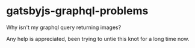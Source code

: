 # gatsbyjs-graphql-problems

Why isn't my graphql query returning images?

Any help is appreciated, been trying to untie this knot for a long time now.

